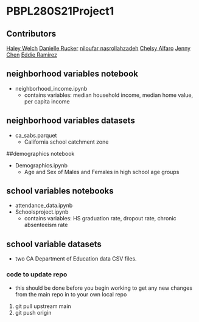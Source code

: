 # PBPL280S21Project1

## Contributors 
[Haley Welch](https://github.com/hay1997)
[Danielle Rucker](https://github.com/drucker13)
[niloufar nasrollahzadeh](https://github.com/nnasr001)
[Chelsy Alfaro](https://github.com/calfa021)
[Jenny Chen](https://github.com/jchen321)
[Eddie Ramirez](https://github.com/eddieramz)


## neighborhood variables notebook
- neighborhood_income.ipynb 
    - contains variables: median household income, median home value, per capita income
    
## neighborhood variables datasets
- ca_sabs.parquet 
    - California school catchment zone

##demographics notebook
- Demographics.ipynb
    - Age and Sex of Males and Females in high school age groups

## school variables notebooks
- attendance_data.ipynb
- Schoolsproject.ipynb
    - contains variables: HS graduation rate, dropout rate, chronic absenteeism rate
    
## school variable datasets 
- two CA Department of Education data CSV files. 

### code to update repo
- this should be done before you begin working to get any new changes from the main repo in to your own local repo
1. git pull upstream main
2. git push origin


